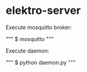 # elektro-server

Execute mosquitto broker:

"""
$ mosquitto
"""

Execute daemon:

"""
$ python daemon.py
"""
